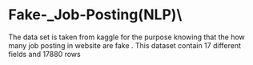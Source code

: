 # Fake-_Job-Posting(NLP)\
The data set is taken from kaggle  for the purpose knowing that the how many job posting in website are fake .
This dataset contain 17 different fields and 17880 rows

